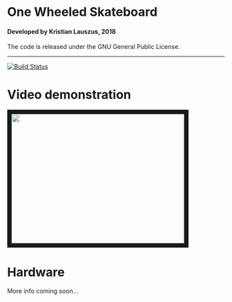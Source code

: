 # One Wheeled Skateboard

#### Developed by Kristian Lauszus, 2018

The code is released under the GNU General Public License.
_________
[![Build Status](https://travis-ci.com/Lauszus/OneWheeledSkateboard.svg?token=ppc6rHRAs23cjxNFyjc1&branch=master)](https://travis-ci.com/Lauszus/OneWheeledSkateboard)

# Video demonstration

<a href="https://www.youtube.com/watch?v=Gap4SEB2-s8" target="_blank"><img src="http://img.youtube.com/vi/Gap4SEB2-s8/0.jpg" width="400" height="300" border="10" /></a>

# Hardware

More info coming soon...

